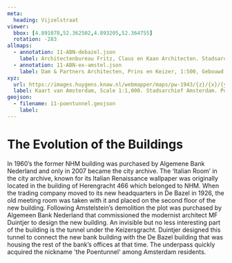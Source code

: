 ```yaml
---
meta:
  heading: Vijzelstraat
viewer:
  bbox: [4.891078,52.362502,4.893205,52.364755]
  rotation: -283
allmaps:
  - annotation: 11-ABN-debazel.json
    label: Architectenbureau Fritz, Claus en Kaan Architecten. Stadsarchief De Bazel, Gebouwd in Amsterdam. Published by Architectenbureau Fritz, Claus en Kaan Architecten, 1999.
  - annotation: 11-ABN-ex-amstel.json
    label: Dam & Partners Architecten, Prins en Keizer, 1:500, Gebouwd in Amsterdam. Published by Dam & Partners Architecten, 1973.
xyz: 
  url: https://images.huygens.knaw.nl/webmapper/maps/pw-1943/{z}/{x}/{y}.png
  label: Kaart van Amsterdam, Scale 1:1,000. Stadsarchief Amsterdam. Published by the Public Works Department and its legal successors, 1943.
geojson: 
  - filename: 11-poentunnel.geojson
    label: 
---
```

# The Evolution of the Buildings 
In 1960’s the former NHM building was purchased by Algemene Bank Nederland and only in 2007 became the city archive. The ‘Italian Room’ in the city archive, known for its Italian Renaissance wallpaper was originally located in the building of Herengracht 466 which belonged to NHM. When the trading company moved to its new headquarters in De Bazel in 1926, the old meeting room was taken with it and placed on the second floor of the new building. Following Amstelstein’s demolition the plot was purchased by Algemeen Bank Nederland that commissioned the modernist architect MF Duintjer to design the new building. An invisible but no less interesting part of the building is the tunnel under the Keizersgracht. Duintjer designed this tunnel to connect the new bank building with the De Bazel building that was housing the rest of the bank’s offices at that time. The underpass quickly acquired the nickname 'the Poentunnel' among Amsterdam residents.